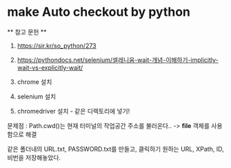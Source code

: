 # make Auto checkout by python

** 참고 문헌 **
1. https://sir.kr/so_python/273
2. https://pythondocs.net/selenium/셀레니움-wait-개념-이해하기-implicitly-wait-vs-explicitly-wait/

1. chrome 설치
2. selenium 설치
3. chromedriver 설치 - 같은 디렉토리에 넣기!

문제점 : Path.cwd()는 현재 터미널의 작업공간 주소를 불러온다..
 -> __file__ 객체를 사용함으로 해결

같은 폴더내의 URL.txt, PASSWORD.txt를 만들고, 클릭하기 원하는 URL, XPath, ID, 비번을 저장해놓았다.